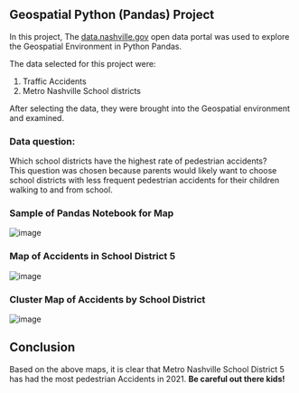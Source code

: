 ## Geospatial Python (Pandas) Project

In this project, The [data.nashville.gov](data.nashville.gov) open data portal was used to explore the Geospatial Environment in Python Pandas.

The data selected for this project were:

1. Traffic Accidents
2. Metro Nashville School districts

After selecting the data, they were brought into the Geospatial environment and examined. 

### **Data question:**
Which school districts have the highest rate of pedestrian accidents?<br /> This question was chosen because parents would likely want to choose school districts with less frequent pedestrian accidents for their children walking to and from school. 

### **Sample of Pandas Notebook for Map**

![image](https://user-images.githubusercontent.com/83980785/128107056-b76fd2e4-feb3-43dd-8dca-9b6fab5a289f.png)


### **Map of Accidents in School District 5**
![image](https://user-images.githubusercontent.com/83980785/128107597-c47e85d3-0a5d-45e0-a7e3-8b6f72128b1f.png)
### **Cluster Map of Accidents by School District**
![image](https://user-images.githubusercontent.com/83980785/128107675-16592436-12da-4bfe-94cd-8f768931eb53.png)

## **Conclusion**

Based on the above maps, it is clear that Metro Nashville School District 5 has had the most pedestrian Accidents in 2021. **Be careful out there kids!**

